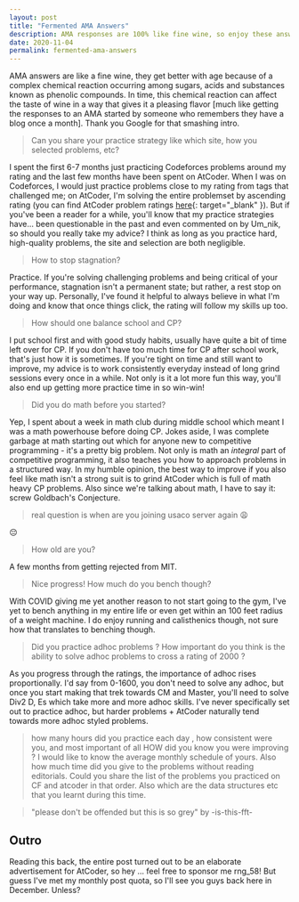```yaml
---
layout: post
title: "Fermented AMA Answers"
description: AMA responses are 100% like fine wine, so enjoy these answers that are a month late!
date: 2020-11-04
permalink: fermented-ama-answers
---
```


AMA answers are like a fine wine, they get better with age because of a complex chemical reaction occurring among sugars, acids and substances known as phenolic compounds. In time, this chemical reaction can affect the taste of wine in a way that gives it a pleasing flavor [much like getting the responses to an AMA started by someone who remembers they have a blog once a month]. Thank you Google for that smashing intro.

> Can you share your practice strategy like which site, how you selected problems, etc?

I spent the first 6-7 months just practicing Codeforces problems around my rating and the last few months have been spent on AtCoder. When I was on Codeforces, I would just practice problems close to my rating from tags that challenged me; on AtCoder, I'm solving the entire problemset by ascending rating (you can find AtCoder problem ratings [here](https://kenkoooo.com/atcoder/){: target="_blank" }). But if you've been a reader for a while, you'll know that my practice strategies have... been questionable in the past and even commented on by Um_nik, so should you really take my advice? I think as long as you practice hard, high-quality problems, the site and selection are both negligible.

> How to stop stagnation?

Practice. If you're solving challenging problems and being critical of your performance, stagnation isn't a permanent state; but rather, a rest stop on your way up. Personally, I've found it helpful to always believe in what I'm doing and know that once things click, the rating will follow my skills up too.

> How should one balance school and CP?

I put school first and with good study habits, usually have quite a bit of time left over for CP. If you don't have too much time for CP after school work, that's just how it is sometimes. If you're tight on time and still want to improve, my advice is to work consistently everyday instead of long grind sessions every once in a while. Not only is it a lot more fun this way, you'll also end up getting more practice time in so win-win!

> Did you do math before you started?

Yep, I spent about a week in math club during middle school which meant I was a math powerhouse before doing CP. Jokes aside, I was complete garbage at math starting out which for anyone new to competitive programming - it's a pretty big problem. Not only is math an *integral* part of competitive programming, it also teaches you how to approach problems in a structured way. In my humble opinion, the best way to improve if you also feel like math isn't a strong suit is to grind AtCoder which is full of math heavy CP problems. Also since we're talking about math, I have to say it: screw Goldbach's Conjecture.

> real question is when are you joining usaco server again :weary:

:pensive:

> How old are you?

A few months from getting rejected from MIT.

> Nice progress! How much do you bench though?

With COVID giving me yet another reason to not start going to the gym, I've yet to bench anything in my entire life or even get within an 100 feet radius of a weight machine. I do enjoy running and calisthenics though, not sure how that translates to benching though.

> Did you practice adhoc problems ? How important do you think is the ability to solve adhoc problems to cross a rating of 2000 ?

As you progress through the ratings, the importance of adhoc rises proportionally. I'd say from 0-1600, you don't need to solve any adhoc, but once you start making that trek towards CM and Master, you'll need to solve Div2 D, Es which take more and more adhoc skills. I've never specifically set out to practice adhoc, but harder problems + AtCoder naturally tend towards more adhoc styled problems.

> how many hours did you practice each day , how consistent were you, and most important of all HOW did you know you were improving ? I would like to know the average monthly schedule of yours. Also how much time did you give to the problems without reading editorials. Could you share the list of the problems you practiced on CF and atcoder in that order. Also which are the data structures etc that you learnt during this time.

> "please don't be offended but this is so grey" by -is-this-fft-

## Outro

Reading this back, the entire post turned out to be an elaborate advertisement for AtCoder, so hey ... feel free to sponsor me rng_58! But guess I've met my monthly post quota, so I'll see you guys back here in December. Unless?